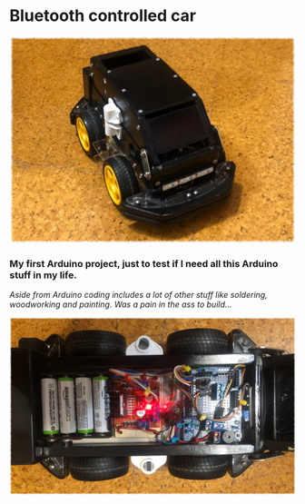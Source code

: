 # Bluetooth controlled car

![](bluetooth-car-1.jpg)

### My first Arduino project, just to test if I need all this Arduino stuff in my life.

*Aside from Arduino coding includes a lot of other stuff like soldering, woodworking and painting. Was a pain in the ass to build...*

![](bluetooth-car-2.jpg)
